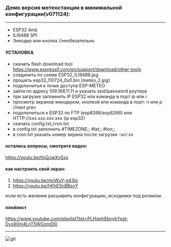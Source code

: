 ### Демо версия метеостанции в минимальной конфигурации(v071124):
___
- ESP32 4mb
- ILI9488 SPI
- Энкодер или кнопка //необязательно

#### УСТАНОВКА
- скачать flash download tool
https://www.espressif.com/en/support/download/other-tools
- соединить по схеме ESP32_ILI9488.jpg
- прошить esp32_110724_0x0.bin (meteo_2.jpg)
- подключитья к точке доступа ESP-METEO
- зайти по адресу 109.168.11.11 и указать ssid/password роутера
- при загрузке запомнить IP ESP32 или команда в порт ip или i
- просмотр экранов энкодером, кнопкой или команда в порт: n или p //next prev
- подключиться к ESP32 по FTP (esp8266/esp8266) или HTTP://xxx.xxx.xxx.xxx (ip esp32)
- скачать config.txt,cron.txt
- в config.txt заполнить 
  #TIMEZONE;;
  #lat;;
  #lon;;
- в cron.txt указать номер экрана после загрузки -scr:xx

#### остались вопросы, смотрите видео:
https://youtu.be/tIsQJwXvSxs
####  как настроить свой экран:
1) https://youtu.be/mcWuY-g43Io
2) https://youtu.be/hKhESnBBsvY

если есть желание расширить конфигурацию,
исходники под роликом.
#### плейлист
https://www.youtube.com/playlist?list=PLHqphEbvykYsgt-Dys90m4LnT5WGzmDI0
___
![git](https://github.com/user-attachments/assets/be710210-78bf-474b-a4e7-0ffcc4c200fd)

